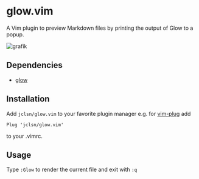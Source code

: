 # glow.vim

A Vim plugin to preview Markdown files by printing the output of Glow to a popup.

![grafik](https://user-images.githubusercontent.com/19779511/161688000-cd4465b0-d16c-4d42-8cbe-6e5f8ca6a9ba.png)

## Dependencies
  - [glow](https://github.com/charmbracelet/glow)

## Installation

Add ``jclsn/glow.vim`` to your favorite plugin manager e.g. for [vim-plug](https://github.com/junegunn/vim-plug) add 

```
Plug 'jclsn/glow.vim'
```

to your .vimrc.

## Usage

Type ``:Glow`` to render the current file and exit with ``:q``



